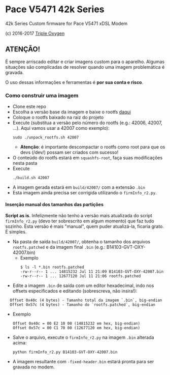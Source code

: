 # Pace V5471 42k Series

42k Series Custom firmware for Pace V5471 xDSL Modem

(c) 2016-2017 [Triple Oxygen](https://www.tripleoxygen.net)

## ATENÇÃO!

É sempre arriscado editar e criar imagens custom para o aparelho. Algumas situações são complicadas de resolver quando uma imagem problemática é gravada.

O uso dessas informações e ferramentas é **por sua conta e risco**.

### Como construir uma imagem

* Clone este repo
* Escolha a versão base da imagem e baixe o rootfs [daqui](https://www.tripleoxygen.net/files/devices/pace/v5471/firmware/custom/rootfs/)
* Coloque o rootfs baixado na raiz do projeto
* Execute (substitua a versão pelo número do rootfs (e.g.: 42006, 42007, ...). Aqui vamos usar a 42007 como exemplo):
  ```
  sudo ./unpack_rootfs.sh 42007
  ```
  * **Atenção**: é importante descompactar o rootfs como root para que os devs (/dev/) possam ser criados com sucesso!
* O conteúdo do rootfs estará em `squashfs-root`, faça suas modificações nesta pasta
* Execute
  ```
  ./build.sh 42007
  ```
* A imagem gerada estará em `build/42007/` com a extensão `.bin`
* Esta imagem ainda precisa ser corrigida utilizando o `firmInfo_r2.py`.

#### Inserção manual dos tamanhos das partições

**Script as is**. Infelizmente não tenho a versão mais atualizada do script `firmInfo_r2.py` (devo ter sobrescrito em algum momento) que faz tudo sozinho. Esta versão é mais "manual", quem puder atualizá-la, ficaria grato. É simples.

* Na pasta de saída `build/42007/`, obtenha o tamanho dos arquivos `rootfs.patched` e da imagem final `.bin` (e.g.: B14103-GVT-OXY-42007.bin)
  * Exemplo
    ```
    $ ls -l *.bin rootfs.patched
    -rw-r--r-- 1 ... 14815232 Jul 11 21:09 B14103-GVT-OXY-42007.bin
    -rw-r--r-- 1 ... 12677120 Jul 11 21:06 rootfs.patched
    ```
* Edite a imagem `.bin` de saída com um editor hexadecimal, indo nos offsets especificados e editando (sobrescreva, não insira!):
```
  Offset 0x40c (4 bytes) - Tamanho total da imagem `.bin`, big-endian
  Offset 0x57c (4 bytes) - Tamanho do `rootfs.patched`, big-endian
```
  * Exemplo
    ```
    Offset 0x40c = 00 E2 10 00 (14815232 em hex, big-endian)
    Offset 0x57c = 00 C1 70 00 (12677120 em hex, big-endian)
    ```
* Salve o arquivo, execute o `firmInfo_r2.py` na imagem `.bin` alterada acima:
  ```
  python firmInfo_r2.py B14103-GVT-OXY-42007.bin
  ```
* A imagem resultante com `-fixed-header.bin` estará pronta para ser gravada no modem.
